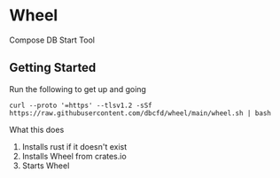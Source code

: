 # Wheel

Compose DB Start Tool

## Getting Started
Run the following to get up and going

    curl --proto '=https' --tlsv1.2 -sSf https://raw.githubusercontent.com/dbcfd/wheel/main/wheel.sh | bash

What this does
 1. Installs rust if it doesn't exist
 1. Installs Wheel from crates.io
 1. Starts Wheel